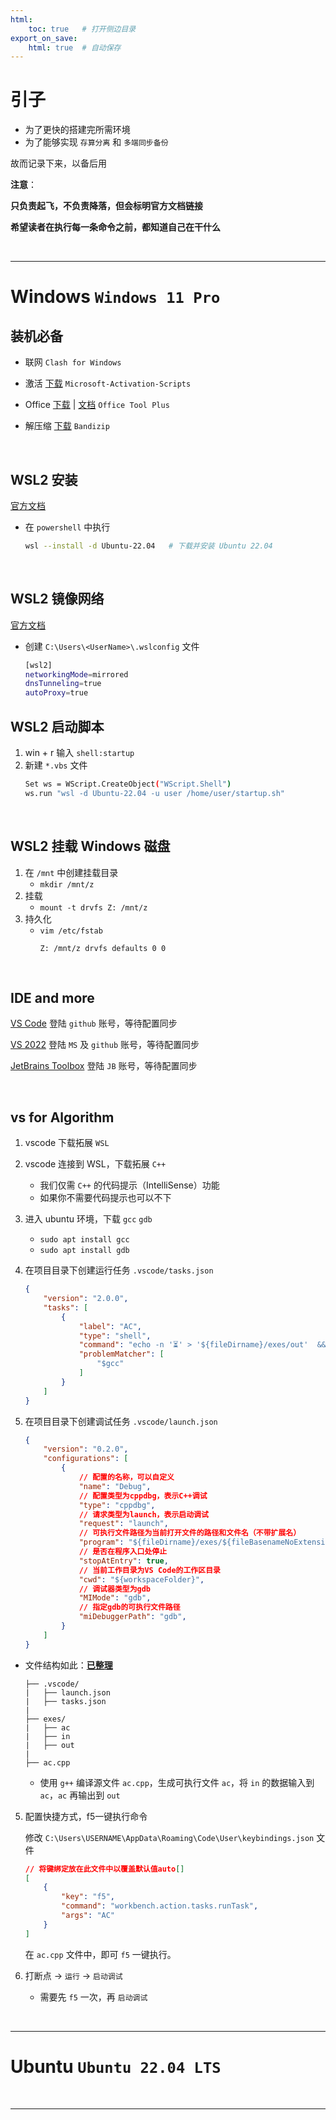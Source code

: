 ```yaml
---
html:
    toc: true   # 打开侧边目录
export_on_save:
    html: true  # 自动保存
---
```


# 引子

* 为了更快的搭建完所需环境
* 为了能够实现 `存算分离` 和 `多端同步备份`

故而记录下来，以备后用

**注意**：

**只负责起飞，不负责降落，但会标明官方文档链接**

**希望读者在执行每一条命令之前，都知道自己在干什么**

<br>


---

# Windows `Windows 11 Pro`

## 装机必备

* 联网
    `Clash for Windows`

* 激活 [下载](https://github.com/massgravel/Microsoft-Activation-Scripts/releases)
    `Microsoft-Activation-Scripts`

* Office [下载](https://otp.landian.vip/zh-cn/download.html) | [文档](https://www.coolhub.top/archives/11)
    `Office Tool Plus`

* 解压缩 [下载](https://www.bandisoft.com/bandizip/)
    `Bandizip`

<br>


## WSL2 安装

[官方文档](https://learn.microsoft.com/zh-cn/windows/wsl/install)

* 在 `powershell` 中执行
    ```sh
    wsl --install -d Ubuntu-22.04   # 下载并安装 Ubuntu 22.04
    ```

<br>

## WSL2 镜像网络

[官方文档](https://learn.microsoft.com/zh-cn/windows/wsl/networking#mirrored-mode-networking)

* 创建 `C:\Users\<UserName>\.wslconfig` 文件
    ```sh
    [wsl2]
    networkingMode=mirrored
    dnsTunneling=true
    autoProxy=true
    ```

## WSL2 启动脚本

1. win + r 输入  `shell:startup`
2. 新建 `*.vbs` 文件
    ```sh
    Set ws = WScript.CreateObject("WScript.Shell")        
    ws.run "wsl -d Ubuntu-22.04 -u user /home/user/startup.sh"
    ```

<br>

## WSL2 挂载 Windows 磁盘

1. 在 `/mnt` 中创建挂载目录
    * `mkdir /mnt/z`
2. 挂载
    * `mount -t drvfs Z: /mnt/z`
3. 持久化
    * `vim /etc/fstab`
        ```
        Z: /mnt/z drvfs defaults 0 0
        ```


<br>

## IDE and more

[VS Code](https://code.visualstudio.com/insiders/) 登陆 `github` 账号，等待配置同步

[VS 2022](https://visualstudio.microsoft.com/zh-hans/downloads/) 登陆 `MS` 及 `github` 账号，等待配置同步

[JetBrains Toolbox](https://www.jetbrains.com/toolbox-app/) 登陆 `JB` 账号，等待配置同步


<br>

## vs for Algorithm

1. vscode 下载拓展 `WSL`

2. vscode 连接到 WSL，下载拓展 `C++`
    * 我们仅需 `C++` 的代码提示（IntelliSense）功能
    * 如果你不需要代码提示也可以不下

3. 进入 ubuntu 环境，下载 `gcc` `gdb`
    * `sudo apt install gcc`
    * `sudo apt install gdb`

4. 在项目目录下创建运行任务 `.vscode/tasks.json`
    ```json
    {
        "version": "2.0.0",
        "tasks": [
            {
                "label": "AC",
                "type": "shell",
                "command": "echo -n '⏳' > '${fileDirname}/exes/out'  && g++ -g -std=c++23 '${file}' -o '${fileDirname}/exes/${fileBasenameNoExtension}' && cat '${fileDirname}/exes/in' | '${fileDirname}/exes/${fileBasenameNoExtension}' > '${fileDirname}/exes/out' && sync",
                "problemMatcher": [
                    "$gcc"
                ]
            }
        ]
    }
    ```

5. 在项目目录下创建调试任务 `.vscode/launch.json`
    ```json
    {
        "version": "0.2.0",
        "configurations": [
            {
                // 配置的名称，可以自定义
                "name": "Debug",
                // 配置类型为cppdbg，表示C++调试
                "type": "cppdbg",
                // 请求类型为launch，表示启动调试
                "request": "launch",
                // 可执行文件路径为当前打开文件的路径和文件名（不带扩展名）
                "program": "${fileDirname}/exes/${fileBasenameNoExtension}",
                // 是否在程序入口处停止
                "stopAtEntry": true,
                // 当前工作目录为VS Code的工作区目录
                "cwd": "${workspaceFolder}",
                // 调试器类型为gdb
                "MIMode": "gdb",
                // 指定gdb的可执行文件路径
                "miDebuggerPath": "gdb",
            }
        ]
    }
    ```


* 文件结构如此：**[已整理](AC.zip)**
    ```
    ├── .vscode/
    |   ├── launch.json
    |   ├── tasks.json
    |
    ├── exes/
    |   ├── ac
    |   ├── in
    |   ├── out
    |
    ├── ac.cpp
    ```

    * 使用 `g++` 编译源文件 `ac.cpp`，生成可执行文件 `ac`，将 `in` 的数据输入到 `ac`，`ac` 再输出到 `out`

5. 配置快捷方式，f5一键执行命令

    修改 `C:\Users\USERNAME\AppData\Roaming\Code\User\keybindings.json` 文件

    ```json
    // 将键绑定放在此文件中以覆盖默认值auto[]
    [
        {
            "key": "f5",
            "command": "workbench.action.tasks.runTask",
            "args": "AC"
        }
    ]
    ```

    在 `ac.cpp` 文件中，即可 `f5` 一键执行。

6. 打断点 -> `运行` -> `启动调试`
    * 需要先 `f5` 一次，再 `启动调试`



<br>

---


# Ubuntu `Ubuntu 22.04 LTS`


<br>

---